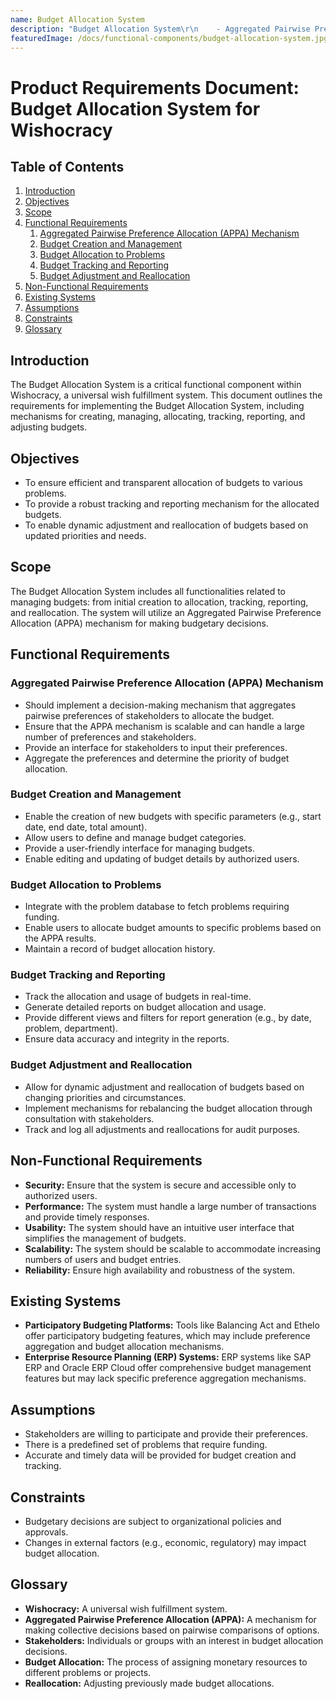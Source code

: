 ```yaml
---
name: Budget Allocation System
description: "Budget Allocation System\r\n    - Aggregated Pairwise Preference Allocation (APPA) mechanism\r\n    - Budget creation and management\r\n    - Budget allocation to problems\r\n    - Budget tracking and reporting\r\n    - Budget adjustment and reallocation\r\n\r"
featuredImage: /docs/functional-components/budget-allocation-system.jpg
---
```

# Product Requirements Document: Budget Allocation System for Wishocracy

## Table of Contents
1. [Introduction](#introduction)
2. [Objectives](#objectives)
3. [Scope](#scope)
4. [Functional Requirements](#functional-requirements)
    1. [Aggregated Pairwise Preference Allocation (APPA) Mechanism](#aggregated-pairwise-preference-allocation-appa-mechanism)
    2. [Budget Creation and Management](#budget-creation-and-management)
    3. [Budget Allocation to Problems](#budget-allocation-to-problems)
    4. [Budget Tracking and Reporting](#budget-tracking-and-reporting)
    5. [Budget Adjustment and Reallocation](#budget-adjustment-and-reallocation)
5. [Non-Functional Requirements](#non-functional-requirements)
6. [Existing Systems](#existing-systems)
7. [Assumptions](#assumptions)
8. [Constraints](#constraints)
9. [Glossary](#glossary)

## Introduction
The Budget Allocation System is a critical functional component within Wishocracy, a universal wish fulfillment system. This document outlines the requirements for implementing the Budget Allocation System, including mechanisms for creating, managing, allocating, tracking, reporting, and adjusting budgets.

## Objectives
- To ensure efficient and transparent allocation of budgets to various problems.
- To provide a robust tracking and reporting mechanism for the allocated budgets.
- To enable dynamic adjustment and reallocation of budgets based on updated priorities and needs.

## Scope
The Budget Allocation System includes all functionalities related to managing budgets: from initial creation to allocation, tracking, reporting, and reallocation. The system will utilize an Aggregated Pairwise Preference Allocation (APPA) mechanism for making budgetary decisions.

## Functional Requirements

### Aggregated Pairwise Preference Allocation (APPA) Mechanism
- Should implement a decision-making mechanism that aggregates pairwise preferences of stakeholders to allocate the budget.
- Ensure that the APPA mechanism is scalable and can handle a large number of preferences and stakeholders.
- Provide an interface for stakeholders to input their preferences.
- Aggregate the preferences and determine the priority of budget allocation.

### Budget Creation and Management
- Enable the creation of new budgets with specific parameters (e.g., start date, end date, total amount).
- Allow users to define and manage budget categories.
- Provide a user-friendly interface for managing budgets.
- Enable editing and updating of budget details by authorized users.

### Budget Allocation to Problems
- Integrate with the problem database to fetch problems requiring funding.
- Enable users to allocate budget amounts to specific problems based on the APPA results.
- Maintain a record of budget allocation history.

### Budget Tracking and Reporting
- Track the allocation and usage of budgets in real-time.
- Generate detailed reports on budget allocation and usage.
- Provide different views and filters for report generation (e.g., by date, problem, department).
- Ensure data accuracy and integrity in the reports.

### Budget Adjustment and Reallocation
- Allow for dynamic adjustment and reallocation of budgets based on changing priorities and circumstances.
- Implement mechanisms for rebalancing the budget allocation through consultation with stakeholders.
- Track and log all adjustments and reallocations for audit purposes.

## Non-Functional Requirements
- **Security:** Ensure that the system is secure and accessible only to authorized users.
- **Performance:** The system must handle a large number of transactions and provide timely responses.
- **Usability:** The system should have an intuitive user interface that simplifies the management of budgets.
- **Scalability:** The system should be scalable to accommodate increasing numbers of users and budget entries.
- **Reliability:** Ensure high availability and robustness of the system.

## Existing Systems
- **Participatory Budgeting Platforms:** Tools like Balancing Act and Ethelo offer participatory budgeting features, which may include preference aggregation and budget allocation mechanisms.
- **Enterprise Resource Planning (ERP) Systems:** ERP systems like SAP ERP and Oracle ERP Cloud offer comprehensive budget management features but may lack specific preference aggregation mechanisms.

## Assumptions
- Stakeholders are willing to participate and provide their preferences.
- There is a predefined set of problems that require funding.
- Accurate and timely data will be provided for budget creation and tracking.

## Constraints
- Budgetary decisions are subject to organizational policies and approvals.
- Changes in external factors (e.g., economic, regulatory) may impact budget allocation.

## Glossary
- **Wishocracy:** A universal wish fulfillment system.
- **Aggregated Pairwise Preference Allocation (APPA):** A mechanism for making collective decisions based on pairwise comparisons of options.
- **Stakeholders:** Individuals or groups with an interest in budget allocation decisions.
- **Budget Allocation:** The process of assigning monetary resources to different problems or projects.
- **Reallocation:** Adjusting previously made budget allocations.
